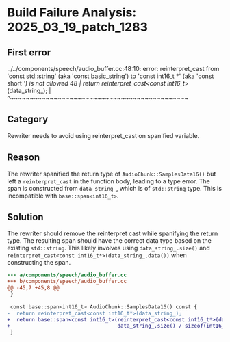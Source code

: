 # Build Failure Analysis: 2025_03_19_patch_1283

## First error

../../components/speech/audio_buffer.cc:48:10: error: reinterpret_cast from 'const std::string' (aka 'const basic_string<char>') to 'const int16_t *' (aka 'const short *') is not allowed
   48 |   return reinterpret_cast<const int16_t*>(data_string_);
      |          ^~~~~~~~~~~~~~~~~~~~~~~~~~~~~~~~~~~~~~~~~~~~~~

## Category
Rewriter needs to avoid using reinterpret_cast on spanified variable.

## Reason
The rewriter spanified the return type of `AudioChunk::SamplesData16()` but left a `reinterpret_cast` in the function body, leading to a type error. The span is constructed from `data_string_`, which is of `std::string` type. This is incompatible with `base::span<int16_t>`.

## Solution
The rewriter should remove the reinterpret cast while spanifying the return type. The resulting span should have the correct data type based on the existing `std::string`. This likely involves using `data_string_.size()` and `reinterpret_cast<const int16_t*>(data_string_.data())` when constructing the span.
```diff
--- a/components/speech/audio_buffer.cc
+++ b/components/speech/audio_buffer.cc
@@ -45,7 +45,8 @@
 }
 
 const base::span<int16_t> AudioChunk::SamplesData16() const {
-  return reinterpret_cast<const int16_t*>(data_string_);
+  return base::span<const int16_t>(reinterpret_cast<const int16_t*>(data_string_.data()),
+                                   data_string_.size() / sizeof(int16_t));
 }